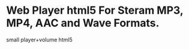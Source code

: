 Web Player html5 For Steram MP3, MP4, AAC and Wave Formats.
===================

small player+volume html5
